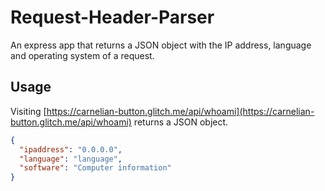 # Request-Header-Parser
An express app that returns a JSON object with the IP address, language and operating system of a request. 

## Usage
Visiting [https://carnelian-button.glitch.me/api/whoami](https://carnelian-button.glitch.me/api/whoami) returns a JSON object.

```JSON
{
  "ipaddress": "0.0.0.0",
  "language": "language",
  "software": "Computer information"
}
```
